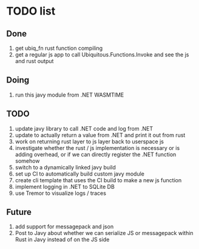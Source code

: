 # TODO list

## Done

1. get ubiq_fn rust function compiling
1. get a regular js app to call Ubiquitous.Functions.Invoke and see the js and rust output

## Doing

1. run this javy module from .NET WASMTIME

## TODO

1. update javy library to call .NET code and log from .NET
1. update to actually return a value from .NET and print it out from rust
1. work on returning rust layer to js layer back to userspace js
1. investigate whether the rust / js implementation is necessary or is adding overhead, or if we can directly register the .NET function somehow
1. switch to a dynamically linked javy build
1. set up CI to automatically build custom javy module
1. create cli template that uses the CI build to make a new js function
1. implement logging in .NET to SQLite DB
1. use Tremor to visualize logs / traces

## Future

1. add support for messagepack and json
2. Post to Javy about whether we can serialize JS or messagepack within Rust in Javy instead of on the JS side
